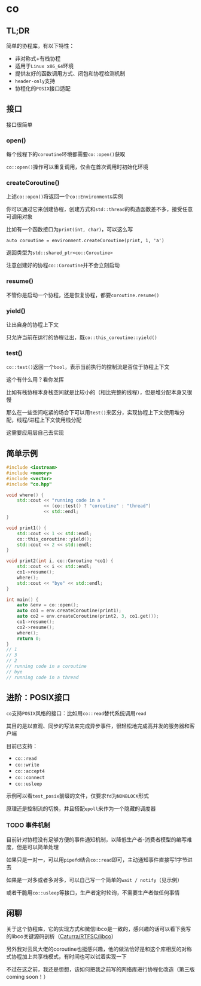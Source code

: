 # co

## TL;DR

简单的协程库，有以下特性：

* 非对称式+有栈协程
* 适用于`Linux x86_64`环境
* 提供友好的函数调用方式、闭包和协程检测机制
* `header-only`支持
* 协程化的`POSIX`接口适配

## 接口

接口很简单

### open()

每个线程下的`coroutine`环境都需要`co::open()`获取

`co::open()`操作可以重复调用，仅会在首次调用时初始化环境

### createCoroutine()

上述`co::open()`将返回一个`co::Environment&`实例

你可以通过它来创建协程，创建方式和`std::thread`的构造函数差不多，接受任意可调用对象

比如有一个函数接口为`print(int, char)`，可以这么写

`auto coroutine = environment.createCoroutine(print, 1, 'a')`

返回类型为`std::shared_ptr<co::Coroutine>`

注意创建好的协程`co::Coroutine`并不会立刻启动

### resume()

不管你是启动一个协程，还是恢复协程，都要`coroutine.resume()`

### yield()

让出自身的协程上下文

只允许当前在运行的协程让出，既`co::this_coroutine::yield()`

### test()

`co::test()`返回一个`bool`，表示当前执行的控制流是否位于协程上下文

这个有什么用？看你发挥

比如有栈协程本身栈空间就是比较小的（相比完整的线程），但是堆分配本身又很慢

那么在一些空间吃紧的场合下可以用`test()`来区分，实现协程上下文使用堆分配，线程/进程上下文使用栈分配

这需要应用层自己去实现

## 简单示例

```C++
#include <iostream>
#include <memory>
#include <vector>
#include "co.hpp"

void where() {
    std::cout << "running code in a "
              << (co::test() ? "coroutine" : "thread")
              << std::endl;
}

void print1() {
    std::cout << 1 << std::endl;
    co::this_coroutine::yield();
    std::cout << 2 << std::endl;
}

void print2(int i, co::Coroutine *co1) {
    std::cout << i << std::endl;
    co1->resume();
    where();
    std::cout << "bye" << std::endl;
}

int main() {
    auto &env = co::open();
    auto co1 = env.createCoroutine(print1);
    auto co2 = env.createCoroutine(print2, 3, co1.get());
    co1->resume();
    co2->resume();
    where();
    return 0;
}
// 1
// 3
// 2
// running code in a coroutine
// bye
// running code in a thread
```

## 进阶：POSIX接口

`co`支持`POSIX`风格的接口：比如用`co::read`替代系统调用`read`

其目的是以直观、同步的写法来完成异步事件，很轻松地完成高并发的服务器和客户端

目前已支持：

* `co::read`
* `co::write`
* `co::accept4`
* `co::connect`
* `co::usleep`

示例可以看`test_posix`前缀的文件，仅要求`fd`为`NONBLOCK`形式

原理还是控制流的切换，并且搭配`epoll`来作为一个隐藏的调度器

### TODO 事件机制

目前针对协程没有足够方便的事件通知机制，以降低生产者-消费者模型的编写难度，但是可以简单处理

如果只是一对一，可以用`pipefd`结合`co::read`即可，主动通知事件直接写1字节进去

如果是一对多或者多对多，可以自己写一个简单的`wait / notify`（见示例）

或者干脆用`co::usleep`等接口，生产者定时轮询，不需要生产者做任何事情

## 闲聊

关于这个协程库，它的实现方式和微信libco是一致的，感兴趣的话可以看下我写的libco关键源码剖析（[Caturra/RTFSC/libco](https://github.com/Caturra000/RTFSC/tree/master/libco)）

另外我对云风大佬的coroutine也挺感兴趣，他的做法恰好是和这个库相反的对称式协程加上共享栈模式，有时间也可以试着实现一下

不过在这之前，我还是想想，该如何把我之前写的网络库进行协程化改造（第三版coming soon！）
